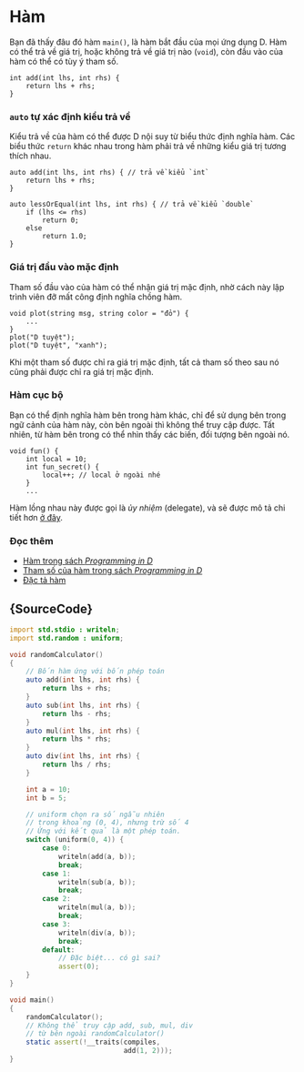 # Hàm

Bạn đã thấy đâu đó hàm `main()`, là hàm bắt đầu của mọi ứng dụng D.
Hàm có thể trả về giá trị, hoặc không trả về giá trị nào (`void`),
còn đầu vào của hàm có thể có tùy ý tham số.

    int add(int lhs, int rhs) {
        return lhs + rhs;
    }

### `auto` tự xác định kiểu trả về

Kiểu trả về của hàm có thể được D nội suy từ biểu thức định nghĩa hàm.
Các biểu thức `return` khác nhau trong hàm phải trả về những kiểu giá trị
tương thích nhau.

    auto add(int lhs, int rhs) { // trả về kiểu `int`
        return lhs + rhs;
    }

    auto lessOrEqual(int lhs, int rhs) { // trả về kiểu `double`
        if (lhs <= rhs)
            return 0;
        else
            return 1.0;
    }

### Giá trị đầu vào mặc định

Tham số đầu vào của hàm có thể nhận giá trị mặc định,
nhờ cách này lập trình viên đỡ mất công định nghĩa chồng hàm.

    void plot(string msg, string color = "đỏ") {
        ...
    }
    plot("D tuyệt");
    plot("D tuyệt", "xanh");

Khi một tham số được chỉ ra giá trị mặc định, tất cả tham số theo sau nó
cũng phải được chỉ ra giá trị mặc định.

### Hàm cục bộ

Bạn có thể định nghĩa hàm bên trong hàm khác, chỉ để sử dụng bên trong ngữ
cảnh của hàm này, còn bên ngoài thì không thể truy cập được.
Tất nhiên, từ hàm bên trong có thể nhìn thấy các biến, đối tượng bên ngoài nó.

    void fun() {
        int local = 10;
        int fun_secret() {
            local++; // local ở ngoài nhé
        }
        ...


Hàm lồng nhau này được gọi là *ủy nhiệm* (delegate),
và sẽ được mô tả chi tiết hơn [ở đây](basics/delegates).

### Đọc thêm

- [Hàm trong sách _Programming in D_](http://ddili.org/ders/d.en/functions.html)
- [Tham số của hàm trong sách _Programming in D_](http://ddili.org/ders/d.en/function_parameters.html)
- [Đặc tả hàm](https://dlang.org/spec/function.html)

## {SourceCode}

```d
import std.stdio : writeln;
import std.random : uniform;

void randomCalculator()
{
    // Bốn hàm ứng với bốn phép toán
    auto add(int lhs, int rhs) {
        return lhs + rhs;
    }
    auto sub(int lhs, int rhs) {
        return lhs - rhs;
    }
    auto mul(int lhs, int rhs) {
        return lhs * rhs;
    }
    auto div(int lhs, int rhs) {
        return lhs / rhs;
    }

    int a = 10;
    int b = 5;

    // uniform chọn ra số ngẫu nhiên
    // trong khoảng (0, 4), nhưng trừ số 4
    // Ứng với kết quả là một phép toán.
    switch (uniform(0, 4)) {
        case 0:
            writeln(add(a, b));
            break;
        case 1:
            writeln(sub(a, b));
            break;
        case 2:
            writeln(mul(a, b));
            break;
        case 3:
            writeln(div(a, b));
            break;
        default:
            // Đặc biệt... có gì sai?
            assert(0);
    }
}

void main()
{
    randomCalculator();
    // Không thể truy cập add, sub, mul, div
    // từ bên ngoài randomCalculator()
    static assert(!__traits(compiles,
                            add(1, 2)));
}

```
